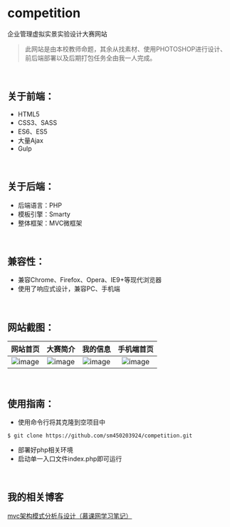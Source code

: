 # competition
企业管理虚拟实景实验设计大赛网站

> 此网站是由本校教师命题，其余从找素材、使用PHOTOSHOP进行设计、前后端部署以及后期打包任务全由我一人完成。
<br>

## 关于前端：
- HTML5
- CSS3、SASS
- ES6、ES5
- 大量Ajax
- Gulp
<br>

## 关于后端：
- 后端语言：PHP
- 模板引擎：Smarty
- 整体框架：MVC微框架
<br>

## 兼容性：
- 兼容Chrome、Firefox、Opera、IE9+等现代浏览器
- 使用了响应式设计，兼容PC、手机端
<br>

## 网站截图：
| **网站首页** | **大赛简介** | **我的信息** | **手机端首页** |  
| :---: |:---:| :---:|  :---:|  
| ![image](https://github.com/sm450203924/competition/raw/master/screenshots/homepage.png)|![image](https://github.com/sm450203924/competition/raw/master/screenshots/competition-intro.png)|![image](https://github.com/sm450203924/competition/raw/master/screenshots/personal-myinfo.png)|![image](https://github.com/sm450203924/competition/raw/master/screenshots/homepage-phone.png) | 
<br>

## 使用指南：
- 使用命令行将其克隆到空项目中
```shell  
$ git clone https://github.com/sm450203924/competition.git
```  
- 部署好php相关环境
- 启动单一入口文件index.php即可运行
<br>

## 我的相关博客
<a href="https://github.com/joanaz/HireDot2/compare/" target="_blank">mvc架构模式分析与设计（慕课网学习笔记）</a>
